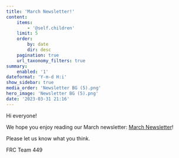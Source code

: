 ```yaml
---
title: 'March Newsletter!'
content:
    items:
        - '@self.children'
    limit: 5
    order:
        by: date
        dir: desc
    pagination: true
    url_taxonomy_filters: true
summary:
    enabled: '1'
dateformat: 'Y-m-d H:i'
show_sidebar: true
media_order: 'Newsletter BG (5).png'
hero_image: 'Newsletter BG (5).png'
date: '2023-03-31 21:16'
---
```


Hi everyone!

We hope you enjoy reading our March newsletter: [March Newsletter](https://tinyurl.com/449marchnewsletter)! 

Please let us know what you think. 

FRC Team 449
